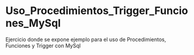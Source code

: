 # Uso_Procedimientos_Trigger_Funciones_MySql
Ejercicio donde se expone ejemplo para el uso de Procedimientos, Funciones y Trigger con MySql
